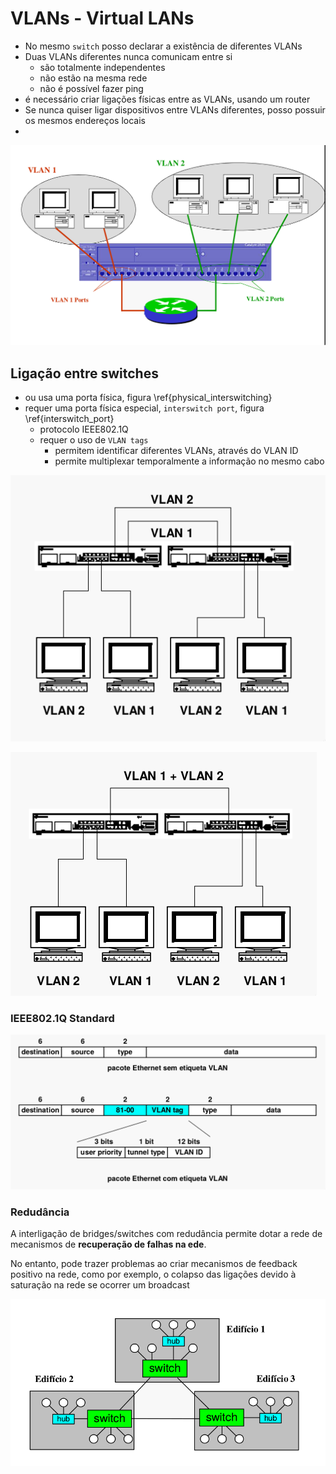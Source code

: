 # VLANs - Virtual LANs
- No mesmo `switch` posso declarar a existência de diferentes VLANs
- Duas VLANs diferentes nunca comunicam entre si
	- são totalmente independentes
	- não estão na mesma rede
	- não é possível fazer ping
- é necessário criar ligações físicas entre as VLANs, usando um router
- Se nunca quiser ligar dispositivos entre VLANs diferentes, posso possuir os mesmos endereços locais
-
![Exemplo de ligação entre duas vlans diferentes usando um router](../pictures/vlans.png)

## Ligação entre switches
- ou usa uma porta física, figura \ref{physical_interswitching}
- requer uma porta física especial, `interswitch port`, figura \ref{interswitch_port}
	- protocolo IEEE802.1Q
	- requer o uso de `VLAN tags`
		- permitem identificar diferentes VLANs, através do VLAN ID 
		- permite multiplexar temporalmente a informação no mesmo cabo

![Ligação física entre duas VLANS em dois switches diferentes](../pictures/physical_interswitching.png)

![Ligação usando uma porta interswitching entre dois switches](../pictures/interswitch_port.png)

### IEEE802.1Q Standard
![Pacote Ethernet com e sem etiqueta VLAN](../pictures/IEEE8021Q.png)

### Redudância
A interligação de bridges/switches com redudância permite dotar a rede de mecanismos de **recuperação de falhas na ede**. 

No entanto, pode trazer problemas ao criar mecanismos de feedback positivo na rede, como por exemplo, o colapso das ligações devido à saturação na rede se ocorrer um broadcast

![Exemplo de rede com ligações redundantes entre `switches`](../pictures/switch_network_redudancy.png)


